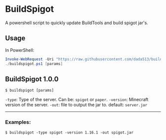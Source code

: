 # BuildSpigot

A powershell script to quickly update BuildTools and build spigot jar's.

## Usage

In PowerShell:

```powershell
Invoke-WebRequest -Uri "https://raw.githubusercontent.com/dada513/build-spigot/master/buildspigot.ps1" -OutFile "buildspigot.ps1"
./buildspigot.ps1 [params]
```

## BuildSpigot 1.0.0

`$ buildspigot [params]`

`-type`: Type of the server. Can be: `spigot` or `paper`.
`-version`: Minecraft version of the server.
`-out`: file to output the jar to. default: `server.jar`

---

### Examples:

`$ buildspigot -type spigot -version 1.16.1 -out spigot.jar`
